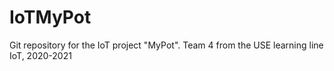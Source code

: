 # IoTMyPot
Git repository for the IoT project "MyPot". Team 4 from the USE learning line IoT, 2020-2021


